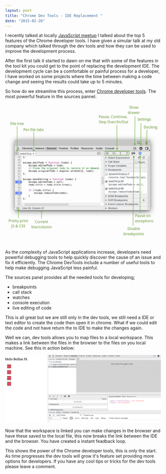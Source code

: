 ```yaml
---
layout: post
title: "Chrome Dev Tools - IDE Replacement "
date: "2015-02-26"
---
```

I recently talked at locally [JavaScript meetup](http://twitter.com/belfastjs) I talked about the top 5 features of the Chrome developer tools. I have given a simular talk at my old company which talked through the dev tools and how they can be used to improve the development process.

After the first talk it started to dawn on me that with some of the features in the tool kit you could get to the point of replacing the development IDE. The development cycle can be a comfortable or painful process for a developer, I have worked on some projects where the time between making a code change and seeing the results could take up to 5 minutes.

So how do we streamline this process, enter [Chrome developer tools](https://developer.chrome.com/devtools). The most powerful feature in the sources pannel.

![Chrome Source Panel](https://raw.githubusercontent.com/chrislaughlin/chrislaughlin.github.io/master/assets/sources-panel.jpg)

As the complexity of JavaScript applications increase, developers need powerful debugging tools to help quickly discover the cause of an issue and fix it efficiently. The Chrome DevTools include a number of useful tools to help make debugging JavaScript less painful.

The sources panel provides all the needed tools for developing;
- breakpoints
- call stack
- watches
- console execution
- live editing of code

This is all great but we are still only in the dev tools, we still need a IDE or text editor to create the code then open it in chrome. What if we could edit the code and not have return the to IDE to make the changes again.

Well we can, dev tools allows you to map files to a local workspace. This makes a link between the files in the browser to the files on you local machine. See this in action below:

![Adding a workspace](https://raw.githubusercontent.com/chrislaughlin/chrislaughlin.github.io/master/assets/adding-workspace.gif)

Now that the workspace is linked you can make changes in the browser and have these saved to the local file, this now breaks the link between the IDE and the browser. You have created a instant feadback loop.

This shows the power of the Chrome developer tools, this is only the start. As time progresses the dev tools will grow it's feature set providing more options for developers. If you have any cool tips or tricks for the dev tools please leave a comment.
